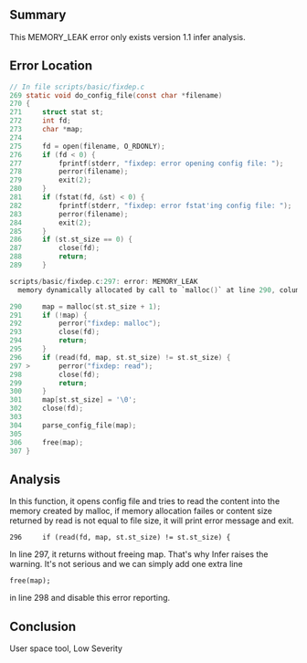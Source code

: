 ## Summary
This MEMORY_LEAK error only exists version 1.1 infer analysis.

##  Error Location
```c
// In file scripts/basic/fixdep.c
269 static void do_config_file(const char *filename)
270 {
271     struct stat st;
272     int fd;
273     char *map;
274 
275     fd = open(filename, O_RDONLY);
276     if (fd < 0) {
277         fprintf(stderr, "fixdep: error opening config file: ");
278         perror(filename);
279         exit(2);
280     }
281     if (fstat(fd, &st) < 0) {
282         fprintf(stderr, "fixdep: error fstat'ing config file: ");
283         perror(filename);
284         exit(2);
285     }
286     if (st.st_size == 0) {
287         close(fd);
288         return;
289     }

scripts/basic/fixdep.c:297: error: MEMORY_LEAK
  memory dynamically allocated by call to `malloc()` at line 290, column 8 is not reachable after line 297, column 3.

290     map = malloc(st.st_size + 1);
291     if (!map) {
292         perror("fixdep: malloc");
293         close(fd);
294         return;
295     }
296     if (read(fd, map, st.st_size) != st.st_size) {
297 >       perror("fixdep: read");
298         close(fd);
299         return;
300     }
301     map[st.st_size] = '\0';
302     close(fd);
303 
304     parse_config_file(map);
305 
306     free(map);
307 }
```


## Analysis
In this function, it opens config file and tries to read the content into
the memory created by malloc, if memory allocation failes or content size 
returned by read is not equal to file size, it will print error message and
exit. 

`296     if (read(fd, map, st.st_size) != st.st_size) {`

In line 297, it returns without freeing map. That's why Infer raises
the warning. It's not serious and we can simply add one extra line 

`free(map);`

in line 298 and disable this error reporting.

## Conclusion
User space tool, Low Severity
